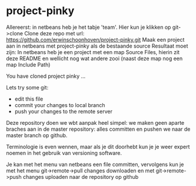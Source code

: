 project-pinky
============

Allereerst: in netbeans heb je het tabje 'team'. Hier kun je klikken op git->clone
Clone deze repo met url: https://github.com/erwinschoonhoven/project-pinky.git
Maak een project aan in netbeans met project-pinky als de bestaande source
Resultaat moet zijn: In netbeans heb je een project met een map Source Files, hierin zit
deze README en wellicht nog wat andere zooi (naast deze map nog een map Include Path)

You have cloned project pinky ...

Lets try some git:
 - edit this file
 - commit your changes to local branch
 - push your changes to the remote server

Deze repository doen we wbt aanpak heel simpel: we maken geen aparte braches aan
in de master repository: alles committen en pushen we naar de master branch op
github.

Terminologie is even wennen, maar als je dit doorhebt kun je je weer expert noemen
in het gebruik van versioning software.

Je kan met het menu van netbeans een file committen, vervolgens kun je met het menu
git->remote->pull changes downloaden en met git->remote->push changes uploaden naar
de repository op github
